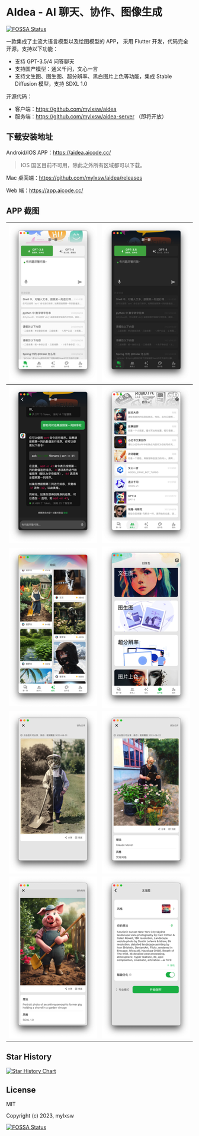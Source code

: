 # AIdea - AI 聊天、协作、图像生成

[![FOSSA Status](https://app.fossa.com/api/projects/custom%2B39727%2Fgithub.com%2Fmylxsw%2Faidea.svg?type=shield&issueType=license)](https://app.fossa.com/projects/custom%2B39727%2Fgithub.com%2Fmylxsw%2Faidea?ref=badge_shield)

一款集成了主流大语言模型以及绘图模型的 APP， 采用 Flutter 开发，代码完全开源，支持以下功能：

- 支持 GPT-3.5/4 问答聊天
- 支持国产模型：通义千问，文心一言
- 支持文生图、图生图、超分辨率、黑白图片上色等功能，集成 Stable Diffusion 模型，支持 SDXL 1.0

开源代码：

- 客户端：https://github.com/mylxsw/aidea
- 服务端：https://github.com/mylxsw/aidea-server （即将开放）

## 下载安装地址

Android/IOS APP：https://aidea.aicode.cc/

> IOS 国区目前不可用，除此之外所有区域都可以下载。

Mac 桌面端：https://github.com/mylxsw/aidea/releases

Web 端：https://app.aicode.cc/

## APP 截图

![images](resources/Xnip2023-08-30_11-32-34.png)  | ![images](resources/Xnip2023-08-30_11-32-42.png)
:-------------------------:|:-------------------------:
![images](resources/Xnip2023-08-30_11-32-53.png)  | ![images](resources/Xnip2023-08-30_11-33-44.png) 
![images](resources/Xnip2023-08-30_11-34-14.png)  | ![images](resources/Xnip2023-08-30_11-34-28.png) 
![images](resources/Xnip2023-08-30_11-34-42.png)  | ![images](resources/Xnip2023-08-30_11-35-01.png) 
![images](resources/Xnip2023-08-30_11-35-33.png)  | ![images](resources/Xnip2023-08-30_11-35-52.png)

## Star History

<a href="https://star-history.com/#mylxsw/aidea&Date">
  <picture>
    <source media="(prefers-color-scheme: dark)" srcset="https://api.star-history.com/svg?repos=mylxsw/aidea&type=Date&theme=dark" />
    <source media="(prefers-color-scheme: light)" srcset="https://api.star-history.com/svg?repos=mylxsw/aidea&type=Date" />
    <img alt="Star History Chart" src="https://api.star-history.com/svg?repos=mylxsw/aidea&type=Date" />
  </picture>
</a>

## License

MIT

Copyright (c) 2023, mylxsw

[![FOSSA Status](https://app.fossa.com/api/projects/custom%2B39727%2Fgithub.com%2Fmylxsw%2Faidea.svg?type=large)](https://app.fossa.com/projects/custom%2B39727%2Fgithub.com%2Fmylxsw%2Faidea?ref=badge_large)

